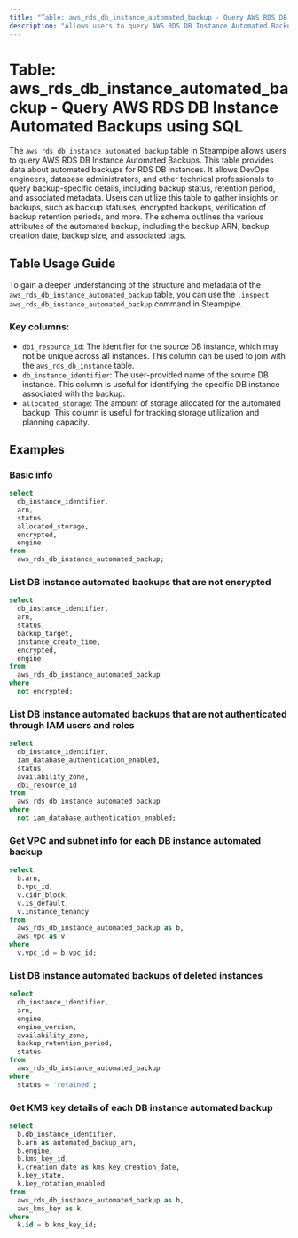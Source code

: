 ```yaml
---
title: "Table: aws_rds_db_instance_automated_backup - Query AWS RDS DB Instance Automated Backups using SQL"
description: "Allows users to query AWS RDS DB Instance Automated Backups and retrieve data about automated backups for RDS DB instances."
---
```


# Table: aws_rds_db_instance_automated_backup - Query AWS RDS DB Instance Automated Backups using SQL

The `aws_rds_db_instance_automated_backup` table in Steampipe allows users to query AWS RDS DB Instance Automated Backups. This table provides data about automated backups for RDS DB instances. It allows DevOps engineers, database administrators, and other technical professionals to query backup-specific details, including backup status, retention period, and associated metadata. Users can utilize this table to gather insights on backups, such as backup statuses, encrypted backups, verification of backup retention periods, and more. The schema outlines the various attributes of the automated backup, including the backup ARN, backup creation date, backup size, and associated tags.

## Table Usage Guide

To gain a deeper understanding of the structure and metadata of the `aws_rds_db_instance_automated_backup` table, you can use the `.inspect aws_rds_db_instance_automated_backup` command in Steampipe.

### Key columns:

- `dbi_resource_id`: The identifier for the source DB instance, which may not be unique across all instances. This column can be used to join with the `aws_rds_db_instance` table.
- `db_instance_identifier`: The user-provided name of the source DB instance. This column is useful for identifying the specific DB instance associated with the backup.
- `allocated_storage`: The amount of storage allocated for the automated backup. This column is useful for tracking storage utilization and planning capacity.

## Examples

### Basic info

```sql
select
  db_instance_identifier,
  arn,
  status,
  allocated_storage,
  encrypted,
  engine
from
  aws_rds_db_instance_automated_backup;
```

### List DB instance automated backups that are not encrypted

```sql
select
  db_instance_identifier,
  arn,
  status,
  backup_target,
  instance_create_time,
  encrypted,
  engine
from
  aws_rds_db_instance_automated_backup
where
  not encrypted;
```

### List DB instance automated backups that are not authenticated through IAM users and roles

```sql
select
  db_instance_identifier,
  iam_database_authentication_enabled,
  status,
  availability_zone,
  dbi_resource_id
from
  aws_rds_db_instance_automated_backup
where
  not iam_database_authentication_enabled;
```

### Get VPC and subnet info for each DB instance automated backup

```sql
select
  b.arn,
  b.vpc_id,
  v.cidr_block,
  v.is_default,
  v.instance_tenancy
from
  aws_rds_db_instance_automated_backup as b,
  aws_vpc as v
where
  v.vpc_id = b.vpc_id;
```

### List DB instance automated backups of deleted instances

```sql
select
  db_instance_identifier,
  arn,
  engine,
  engine_version,
  availability_zone,
  backup_retention_period,
  status
from
  aws_rds_db_instance_automated_backup
where
  status = 'retained';
```

### Get KMS key details of each DB instance automated backup

```sql
select
  b.db_instance_identifier,
  b.arn as automated_backup_arn,
  b.engine,
  b.kms_key_id,
  k.creation_date as kms_key_creation_date,
  k.key_state,
  k.key_rotation_enabled
from
  aws_rds_db_instance_automated_backup as b,
  aws_kms_key as k
where
  k.id = b.kms_key_id;
```
